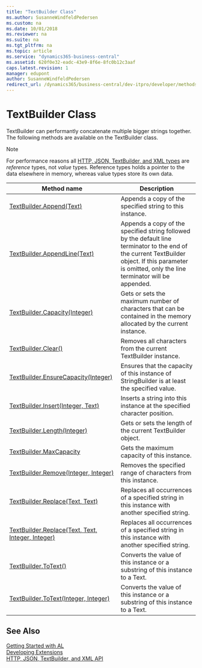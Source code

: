 ```yaml
---
title: "TextBuilder Class"
ms.author: SusanneWindfeldPedersen
ms.custom: na
ms.date: 10/01/2018
ms.reviewer: na
ms.suite: na
ms.tgt_pltfrm: na
ms.topic: article
ms.service: "dynamics365-business-central"
ms.assetid: 620f0e32-eadc-43e9-8f6e-8fc0b12c3aaf
caps.latest.revision: 1
manager: edupont
author: SusanneWindfeldPedersen
redirect_url: /dynamics365/business-central/dev-itpro/developer/methods-auto/library
---
```

<!--This topic is deprected, see redirection URL-->

# TextBuilder Class
TextBuilder can performantly concatenate multiple bigger strings together. The following methods are available on the TextBuilder class.  

> [!NOTE]
> For performance reasons all [HTTP, JSON, TextBuilder, and XML types](../devenv-restapi-overview.md) are *reference* types, not *value* types. Reference types holds a pointer to the data elsewhere in memory, whereas value types store its own data.

|Method name|Description|  
|-----------|-----------|
|[TextBuilder.Append(Text)](textbuilder-append-method.md)|Appends a copy of the specified string to this instance.|  
|[TextBuilder.AppendLine(Text)](textbuilder-appendline-method.md)|Appends a copy of the specified string followed by the default line terminator to the end of the current TextBuilder object. If this parameter is omitted, only the line terminator will be appended.|  
|[TextBuilder.Capacity(Integer)](textbuilder-capacity-property.md)|Gets or sets the maximum number of characters that can be contained in the memory allocated by the current instance.|  
|[TextBuilder.Clear()](textbuilder-clear-method.md)|Removes all characters from the current TextBuilder instance.|  
|[TextBuilder.EnsureCapacity(Integer)](textbuilder-ensurecapacity-method.md)|Ensures that the capacity of this instance of StringBuilder is at least the specified value.|  
|[TextBuilder.Insert(Integer, Text)](textbuilder-insert-method.md)|Inserts a string into this instance at the specified character position.|  
|[TextBuilder.Length(Integer)](textbuilder-length-property.md)|Gets or sets the length of the current TextBuilder object.|  
|[TextBuilder.MaxCapacity](textbuilder-maxcapacity-property.md)|Gets the maximum capacity of this instance.|  
|[TextBuilder.Remove(Integer, Integer)](textbuilder-remove-method.md)|Removes the specified range of characters from this instance.|  
|[TextBuilder.Replace(Text, Text)](textbuilder-replace-oldtext-newtext-method.md)|Replaces all occurrences of a specified string in this instance with another specified string.|  
|[TextBuilder.Replace(Text, Text, Integer, Integer)](textbuilder-replace-oldtext-newtext-startindex-count-method.md)|Replaces all occurrences of a specified string in this instance with another specified string.|  
|[TextBuilder.ToText()](textbuilder-totext-method.md)|Converts the value of this instance or a substring of this instance to a Text.|  
|[TextBuilder.ToText(Integer, Integer)](textbuilder-totext-startindex-count-method.md)|Converts the value of this instance or a substring of this instance to a Text.| 
 
## See Also
[Getting Started with AL](../devenv-get-started.md)  
[Developing Extensions](../devenv-dev-overview.md)  
[HTTP, JSON, TextBuilder, and XML API](../devenv-restapi-overview.md)  
